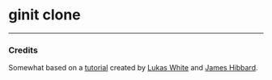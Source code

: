 # ginit clone

---

### Credits

Somewhat based on a [tutorial](https://www.sitepoint.com/javascript-command-line-interface-cli-node-js/) created by [Lukas White](https://lukaswhite.com) and [James Hibbard](https://github.com/jameshibbard).
